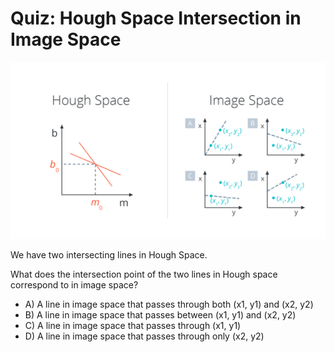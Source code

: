 # Quiz: Hough Space Intersection in Image Space

![intersect-hough-image-space-quiz.png](../../images/intersect-hough-image-space-quiz.png)

We have two intersecting lines in Hough Space.

What does the intersection point of the two lines in Hough space correspond to in image space?

- A) A line in image space that passes through both (x1, y1) and (x2, y2)
- B) A line in image space that passes between (x1, y1) and (x2, y2)
- C) A line in image space that passes through (x1, y1)
- D) A line in image space that passes through only (x2, y2)
